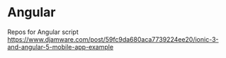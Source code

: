 # Angular
Repos for Angular  script
https://www.djamware.com/post/59fc9da680aca7739224ee20/ionic-3-and-angular-5-mobile-app-example


